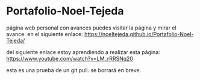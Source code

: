 # Portafolio-Noel-Tejeda
página web personal con avances
puedes visitar la página y mirar el avance. en el siguiente enlace: https://noeltejeda.github.io/Portafolio-Noel-Tejeda/


del siguiente enlace estoy aprendiendo a realizar esta página: https://www.youtube.com/watch?v=LM_rRRSNq20

esta es una prueba de un git pull. se borrará en breve.
